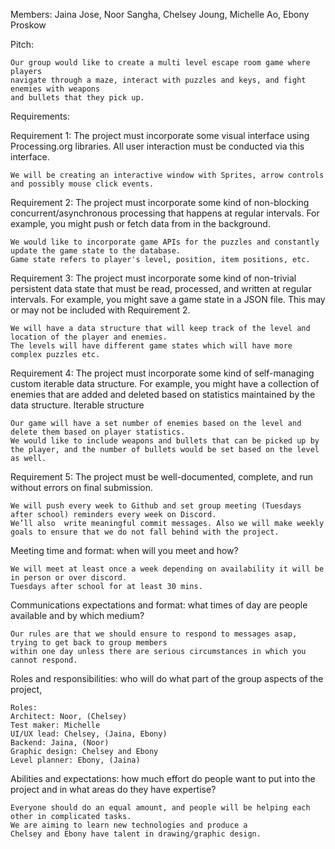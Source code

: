 Members: Jaina Jose, Noor Sangha, Chelsey Joung, Michelle Ao, Ebony Proskow

Pitch: 

    Our group would like to create a multi level escape room game where players 
    navigate through a maze, interact with puzzles and keys, and fight enemies with weapons 
    and bullets that they pick up. 

Requirements:

Requirement 1: The project must incorporate some visual interface using Processing.org libraries. All user interaction must be conducted via this interface.

    We will be creating an interactive window with Sprites, arrow controls  and possibly mouse click events.

Requirement 2: The project must incorporate some kind of non-blocking concurrent/asynchronous processing that happens at regular intervals. For example, you might push or fetch data from in the background.

    We would like to incorporate game APIs for the puzzles and constantly update the game state to the database.
    Game state refers to player's level, position, item positions, etc.

Requirement 3: The project must incorporate some kind of non-trivial persistent data state that must be read, processed, and written at regular intervals. For example, you might save a game state in a JSON file. This may or may not be included with Requirement 2.

    We will have a data structure that will keep track of the level and location of the player and enemies. 
    The levels will have different game states which will have more complex puzzles etc.

Requirement 4: The project must incorporate some kind of self-managing custom iterable data structure. For example, you might have a collection of enemies that are added and deleted based on statistics maintained by the data structure.
Iterable structure

    Our game will have a set number of enemies based on the level and delete them based on player statistics. 
    We would like to include weapons and bullets that can be picked up by the player, and the number of bullets would be set based on the level as well.

Requirement 5: The project must be well-documented, complete, and run without errors on final submission.

    We will push every week to Github and set group meeting (Tuesdays after school) reminders every week on Discord. 
    We’ll also  write meaningful commit messages. Also we will make weekly goals to ensure that we do not fall behind with the project.


Meeting time and format: when will you meet and how?

    We will meet at least once a week depending on availability it will be in person or over discord. 
    Tuesdays after school for at least 30 mins.

Communications expectations and format: what times of day are people available and by which medium?

    Our rules are that we should ensure to respond to messages asap, trying to get back to group members 
    within one day unless there are serious circumstances in which you cannot respond.
    
Roles and responsibilities: who will do what part of the group aspects of the project, 

    Roles:
    Architect: Noor, (Chelsey)
    Test maker: Michelle
    UI/UX lead: Chelsey, (Jaina, Ebony)
    Backend: Jaina, (Noor)
    Graphic design: Chelsey and Ebony
    Level planner: Ebony, (Jaina)

Abilities and expectations: how much effort do people want to put into the project and in what areas do they have expertise?

    Everyone should do an equal amount, and people will be helping each other in complicated tasks. 
    We are aiming to learn new technologies and produce a 
    Chelsey and Ebony have talent in drawing/graphic design.  
